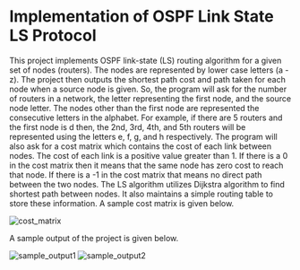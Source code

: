 # Implementation of OSPF Link State LS Protocol
This project implements OSPF link-state (LS) routing algorithm for a given set of nodes (routers). The nodes are represented by lower case letters (a - z). The project then outputs the shortest path cost and path taken for each node when a source node is given. So, the program will ask for the number of routers in a network, the letter representing the first node, and the source node letter. The nodes other than the first node are represented the consecutive letters in the alphabet. For example, if there are 5 routers and the first node is d then, the 2nd, 3rd, 4th, and 5th routers will be represented using the letters e, f, g, and h respectively. The program will also ask for a cost matrix which contains the cost of each link between nodes. The cost of each link is a positive value greater than 1. If there is a 0 in the cost matrix then it means that the same node has zero cost to reach that node. If there is a -1 in the cost matrix that means no direct path between the two nodes. The LS algorithm utilizes Dijkstra algorithm to find shortest path between nodes. It also maintains a simple routing table to store these information. A sample cost matrix is given below.

![cost_matrix](https://user-images.githubusercontent.com/3108754/148311641-69a7d0e5-a638-4051-a087-1c919a2bac64.JPG)

A sample output of the project is given below.

![sample_output1](https://user-images.githubusercontent.com/3108754/148311656-4994b7a2-8545-41c3-835f-9f88ba61c00e.JPG)
![sample_output2](https://user-images.githubusercontent.com/3108754/148311660-673f73d6-10c1-4708-8adf-244b6711b14f.JPG)


